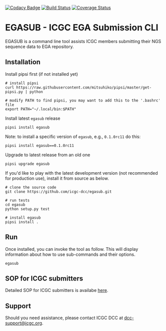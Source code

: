 [![Codacy Badge](https://api.codacy.com/project/badge/Grade/a9585b9e495a4e27b3598e027f58f1ca)](https://www.codacy.com/app/junjun-zhang/egasub?utm_source=github.com&utm_medium=referral&utm_content=icgc-dcc/egasub&utm_campaign=badger)
[![Build Status](https://travis-ci.org/icgc-dcc/egasub.svg)](https://travis-ci.org/icgc-dcc/egasub)
[![Coverage Status](https://coveralls.io/repos/github/icgc-dcc/egasub/badge.svg?branch=master)](https://coveralls.io/github/icgc-dcc/egasub?branch=master)

# EGASUB - ICGC EGA Submission CLI

EGASUB is a command line tool assists ICGC members submitting their NGS sequence data to EGA repository.


## Installation

Install pipsi first (if not installed yet)
```
# install pipsi
curl https://raw.githubusercontent.com/mitsuhiko/pipsi/master/get-pipsi.py | python

# modify PATH to find pipsi, you may want to add this to the '.bashrc' file
export PATH="~/.local/bin:$PATH"
```

Install latest `egasub` release
```
pipsi install egasub
```

Note: to install a specific version of `egasub`, e.g., `0.1.0rc11` do this:
```
pipsi install egasub==0.1.0rc11
```

Upgrade to latest release from an old one
```
pipsi upgrade egasub
```

If you'd like to play with the latest development version (not recommended for production use), install it from source as below.

```
# clone the source code
git clone https://github.com/icgc-dcc/egasub.git

# run tests
cd egasub
python setup.py test

# install egasub
pipsi install .
```

## Run

Once installed, you can invoke the tool as follow. This will display information about how to use sub-commands and their options.
```
egasub
```

## SOP for ICGC submitters

Detailed SOP for ICGC submitters is availabe [here](https://wiki.oicr.on.ca/display/DCCBIO/EGA+Submission+Tool+SOP).

## Support

Should you need assistance, please contact ICGC DCC at dcc-support@icgc.org.

